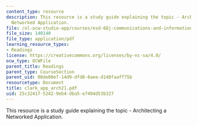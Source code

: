```yaml
---
content_type: resource
description: This resource is a study guide explaining the topic - Architecting a
  Networked Application.
file: /ol-ocw-studio-app/courses/esd-68j-communications-and-information-policy-spring-2006/25c3241752429eb4dba5e7494d53b327_clark_app_arch21.pdf
file_size: 140140
file_type: application/pdf
learning_resource_types:
- Readings
license: https://creativecommons.org/licenses/by-nc-sa/4.0/
ocw_type: OCWFile
parent_title: Readings
parent_type: CourseSection
parent_uid: 08de00e7-14d9-dfd8-6aee-d140faaff75b
resourcetype: Document
title: clark_app_arch21.pdf
uid: 25c32417-5242-9eb4-dba5-e7494d53b327
---
```

This resource is a study guide explaining the topic - Architecting a Networked Application.
